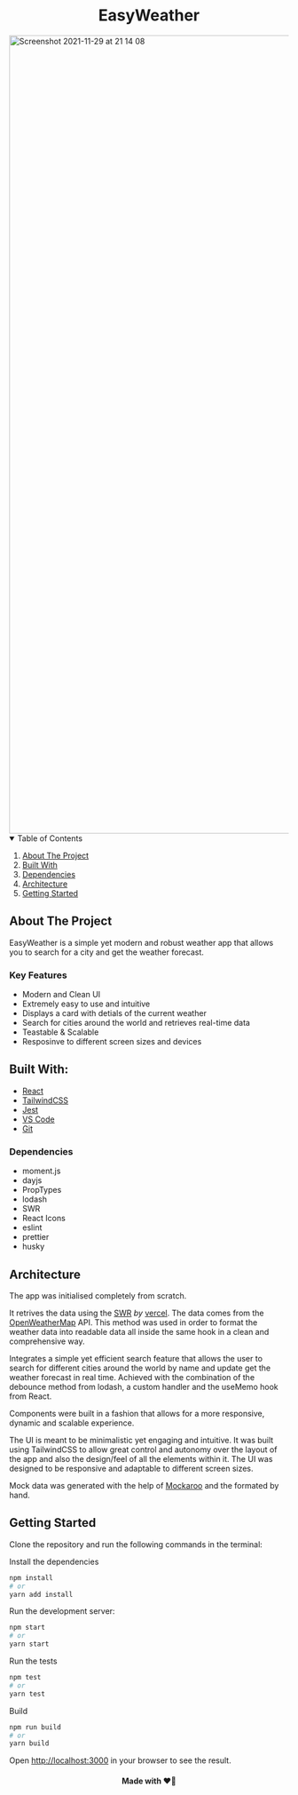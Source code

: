 <h1 align="center">EasyWeather</h1>

<img width="1438" alt="Screenshot 2021-11-29 at 21 14 08" src="https://user-images.githubusercontent.com/43752457/143936437-688d12d1-72c1-4cba-ba2a-2994177a916f.png">

<!-- TABLE OF CONTENTS -->
<details open="open">
  <summary>Table of Contents</summary>
  <ol>
    <li><a href="#about-the-project">About The Project</a></li>
    <li><a href="#built-with">Built With</a></li>
    <li><a href="#dependencies">Dependencies</a></li>
    <li><a href="#architecture">Architecture</a></li>
    <li><a href="#getting-started">Getting Started</a></li>
  </ol>
</details>

## About The Project

EasyWeather is a simple yet modern and robust weather app that allows you to search for a city and get the weather forecast.

### Key Features

- Modern and Clean UI
- Extremely easy to use and intuitive
- Displays a card with detials of the current weather
- Search for cities around the world and retrieves real-time data
- Teastable & Scalable
- Resposinve to different screen sizes and devices

## Built With:

- [React](https://reactjs.org/)
- [TailwindCSS](https://tailwindcss.com/)
- [Jest](https://jestjs.io/)
- [VS Code](https://code.visualstudio.com/)
- [Git](https://git-scm.com/)

### Dependencies

- moment.js
- dayjs
- PropTypes
- lodash
- SWR
- React Icons
- eslint
- prettier
- husky

## Architecture

The app was initialised completely from scratch.

It retrives the data using the [SWR](https://github.com/vercel/swr) <i>by</i> [vercel](https://vercel.com/). The data comes from the [OpenWeatherMap](https://openweathermap.org/) API. This method was used in order to format the weather data into readable data all inside the same hook in a clean and comprehensive way.

Integrates a simple yet efficient search feature that allows the user to search for different cities around the world by name and update get the weather forecast in real time. Achieved with the combination of the debounce method from lodash, a custom handler and the useMemo hook from React.

Components were built in a fashion that allows for a more responsive, dynamic and scalable experience.

The UI is meant to be minimalistic yet engaging and intuitive. It was built using TailwindCSS to allow great control and autonomy over the layout of the app and also the design/feel of all the elements within it. The UI was designed to be responsive and adaptable to different screen sizes.

Mock data was generated with the help of [Mockaroo](https://mockaroo.com/) and the formated by hand.

## Getting Started

Clone the repository and run the following commands in the terminal:

Install the dependencies 

```bash
npm install
# or
yarn add install
```

Run the development server:

```bash
npm start
# or
yarn start
```

Run the tests

```bash
npm test
# or
yarn test
```

Build 

```bash
npm run build
# or
yarn build
```


Open [http://localhost:3000](http://localhost:3000) in your browser to see the result.

<!-- <a align="center">[![Netlify Status](https://api.netlify.com/api/v1/badges/934efba8-8e5f-4510-aab1-9558f5d6cfb9/deploy-status)](https://app.netlify.com/sites/easy-weather-pro/deploys)</a> -->


<h4 align="center">Made with ❤️‍🔥</h4>
